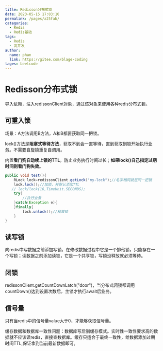 ```yaml
---
title: Redisson分布式锁
date: 2023-05-15 17:03:10
permalink: /pages/a25fab/
categories: 
  - Redis
  - Redis基础
tags: 
  - Redis
  - 高并发
author: 
  name: phan
  link: https://gitee.com/blage-coding
tages: Leetcode
---
```

# Redisson分布式锁

导入依赖，注入redissonClient对象，通过该对象来使用各种redis分布式锁。

## 可重入锁

场景：A方法调用B方法，A和B都要获取同一把锁。

lock()方法是**阻塞式等待方法**，获取不到会一直等待，直到获取到锁开始执行业务。不需要自旋锁重复自调用。

内置**看门狗自动续上锁的TTL**，防止业务执行时间过长；**如果lock()自己指定过期时间则看门狗失效**。

```java
public void test(){
	RLock lock=redissonClient.getLock("my-lock");//名字相同就是同一把锁
    lock.lock();//加锁，并默认添加TTL
   // lock/lock(10,TimeUnit.SECONDS);
    try{
        //执行业务
    }catch(Exception e){
    }finally{
        lock.unlock();//释放锁
    }
}
```

## 读写锁

向redis中写数据之前添加写锁，在修改数据过程中它是一个排他锁，只能存在一个写锁；读数据之前添加读锁，它是一个共享锁，写锁没释放就必须等待。

## 闭锁

redissonClient.getCountDownLatch("door")，当分布式闭锁都调用countDown()达到设置次数后，主锁才执行await后业务。

## 信号量

只有当redis中的信号量value大于0，才能够获取信号量。

缓存数据和数据库一致性问题：数据库写后删缓存模式。实时性一致性要求高的数据就不应该读redis，直接查数据库。缓存只适合于最终一致性，给数据添加过期时间TTL,保证拿到当前最新数据即可。